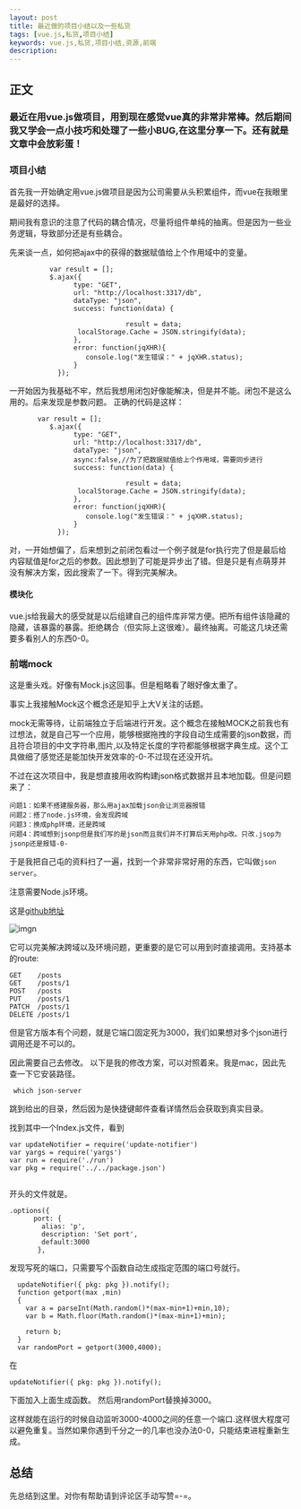 ```yaml
---
layout: post
title: 最近做的项目小结以及一些私货
tags: [vue.js,私货,项目小结]
keywords: vue.js,私货,项目小结,资源,前端
description: 
---
```


## 正文

### 最近在用vue.js做项目，用到现在感觉vue真的非常非常棒。然后期间我又学会一点小技巧和处理了一些小BUG,在这里分享一下。还有就是文章中会放彩蛋！

### 项目小结

首先我一开始确定用vue.js做项目是因为公司需要从头积累组件，而vue在我眼里是最好的选择。

期间我有意识的注意了代码的耦合情况，尽量将组件单纯的抽离。但是因为一些业务逻辑，导致部分还是有些耦合。

先来谈一点，如何把ajax中的获得的数据赋值给上个作用域中的变量。


```
          var result = []; 
	      $.ajax({
	            type: "GET",
	            url: "http://localhost:3317/db",
	            dataType: "json",
	            success: function(data) {
	             
							 result = data; 
	             localStorage.Cache = JSON.stringify(data); 
	            },
	            error: function(jqXHR){
	               console.log("发生错误：" + jqXHR.status);
	            }
	        });
```
一开始因为我基础不牢，然后我想用闭包好像能解决，但是并不能。闭包不是这么用的。后来发现是参数问题。
正确的代码是这样：

```
	   var result = []; 
	      $.ajax({
	            type: "GET",
	            url: "http://localhost:3317/db",
	            dataType: "json",
	            async:false,//为了把数据赋值给上个作用域，需要同步进行
	            success: function(data) {
	             
							 result = data; 
	             localStorage.Cache = JSON.stringify(data); 
	            },
	            error: function(jqXHR){
	               console.log("发生错误：" + jqXHR.status);
	            }
	        });

```
对，一开始想偏了，后来想到之前闭包看过一个例子就是for执行完了但是最后给内容赋值是for之后的参数。因此想到了可能是异步出了错。但是只是有点萌芽并没有解决方案，因此搜索了一下。得到完美解决。

#### 模块化

vue.js给我最大的感受就是以后组建自己的组件库非常方便。把所有组件该隐藏的隐藏，该暴露的暴露。拒绝耦合（但实际上这很难）。最终抽离。可能这几块还需要多看别人的东西0-0。

### 前端mock

这是重头戏。好像有Mock.js这回事。但是粗略看了眼好像太重了。

事实上我接触Mock这个概念还是知乎上大V关注的话题。

mock无需等待，让前端独立于后端进行开发。这个概念在接触MOCK之前我也有过想法，就是自己写一个应用，能够根据拖拽的字段自动生成需要的json数据，而且符合项目的中文字符串,图片,以及特定长度的字符都能够根据字典生成。这个工具做细了感觉还是能加快开发效率的-0-不过现在还没开坑。

不过在这次项目中，我是想直接用收购构建json格式数据并且本地加载。但是问题来了：
    
    问题1：如果不搭建服务器，那么用ajax加载json会让浏览器报错
    问题2：搭了node.js环境，会发现跨域
    问题3：换成php环境，还是跨域
    问题4：跨域想到jsonp但是我们写的是json而且我们并不打算后天用php改。只改.jsop为jsonp还是报错-0-
    
于是我把自己屯的资料扫了一遍，找到一个非常非常好用的东西，它叫做`json server`。

注意需要Node.js环境。

这是[github地址](https://github.com/typicode/json-server)

![imgn](http://7s1say.com1.z0.glb.clouddn.com//active39.gif)

它可以完美解决跨域以及环境问题，更重要的是它可以用到时直接调用。支持基本的route:

```
GET    /posts
GET    /posts/1
POST   /posts
PUT    /posts/1
PATCH  /posts/1
DELETE /posts/1
```

但是官方版本有个问题，就是它端口固定死为3000，我们如果想对多个json进行调用还是不可以的。

因此需要自己去修改。
以下是我的修改方案，可以对照着来。我是mac，因此先查一下它安装路径。

```
 which json-server
```
跳到给出的目录，然后因为是快捷键邮件查看详情然后会获取到真实目录。

找到其中一个Index.js文件，看到

```
var updateNotifier = require('update-notifier')
var yargs = require('yargs')
var run = require('./run')
var pkg = require('../../package.json')


```

开头的文件就是。

```
.options({
      port: {
        alias: 'p',
        description: 'Set port',
        default:3000
       },
```

发现写死的端口，只需要写个函数自动生成指定范围的端口号就行。

```
  updateNotifier({ pkg: pkg }).notify();
  function getport(max ,min)
  {
    var a = parseInt(Math.random()*(max-min+1)+min,10);
    var b = Math.floor(Math.random()*(max-min+1)+min);
    
    return b;
  }
  var randomPort = getport(3000,4000);

```

在

```
updateNotifier({ pkg: pkg }).notify();
```
下面加入上面生成函数。
然后用randomPort替换掉3000。

这样就能在运行的时候自动监听3000-4000之间的任意一个端口.这样很大程度可以避免重复。当然如果你遇到千分之一的几率也没办法0-0，只能结束进程重新生成。

## 总结

先总结到这里。对你有帮助请到评论区手动写赞=-=。